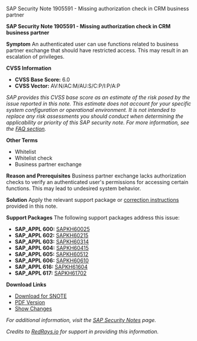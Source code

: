 SAP Security Note 1905591 - Missing authorization check in CRM business partner

**SAP Security Note 1905591 - Missing authorization check in CRM business partner**

**Symptom**
An authenticated user can use functions related to business partner exchange that should have restricted access. This may result in an escalation of privileges.

**CVSS Information**
- **CVSS Base Score:** 6.0
- **CVSS Vector:** AV:N/AC:M/AU:S/C:P/I:P/A:P

_SAP provides this CVSS base score as an estimate of the risk posed by the issue reported in this note. This estimate does not account for your specific system configuration or operational environment. It is not intended to replace any risk assessments you should conduct when determining the applicability or priority of this SAP security note. For more information, see the [FAQ section](https://service.sap.com/securitynotes/)._

**Other Terms**
- Whitelist
- Whitelist check
- Business partner exchange

**Reason and Prerequisites**
Business partner exchange lacks authorization checks to verify an authenticated user's permissions for accessing certain functions. This may lead to undesired system behavior.

**Solution**
Apply the relevant support package or [correction instructions](https://me.sap.com/corrins/0001905591/1) provided in this note.

**Support Packages**
The following support packages address this issue:

- **SAP_APPL 600:** [SAPKH60025](https://me.sap.com/supportpackage/SAPKH60025)
- **SAP_APPL 602:** [SAPKH60215](https://me.sap.com/supportpackage/SAPKH60215)
- **SAP_APPL 603:** [SAPKH60314](https://me.sap.com/supportpackage/SAPKH60314)
- **SAP_APPL 604:** [SAPKH60415](https://me.sap.com/supportpackage/SAPKH60415)
- **SAP_APPL 605:** [SAPKH60512](https://me.sap.com/supportpackage/SAPKH60512)
- **SAP_APPL 606:** [SAPKH60610](https://me.sap.com/supportpackage/SAPKH60610)
- **SAP_APPL 616:** [SAPKH61604](https://me.sap.com/supportpackage/SAPKH61604)
- **SAP_APPL 617:** [SAPKH61702](https://me.sap.com/supportpackage/SAPKH61702)

**Download Links**
- [Download for SNOTE](https://notesdownloads.sap.com/note/0040000011257652017)
- [PDF Version](https://userapps.support.sap.com/sap/support/sfm/notes/print/0001905591?language=en-US&token=FAC848F69C07E2A78AC0F523436AA99D)
- [Show Changes](https://me.sap.com/notesLatestChanges/0001905591/E/diff)

_For additional information, visit the [SAP Security Notes](https://me.sap.com/notes/1905591) page._

*Credits to [RedRays.io](https://redrays.io) for support in providing this information.*